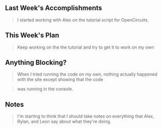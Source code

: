## Last Week's Accomplishments

> I started working with Alex on the tutorial script for OpenCircuits.

## This Week's Plan

> Keep working on the the tutorial and try to get it to work on my own

## Anything Blocking?

> When I tried running the code on my own, nothing actually happened with the site except showing that the code

> was running in the console.

## Notes

> I'm starting to think that I should take notes on everything that Alex, Rylan, and Leon say about what they're doing.
